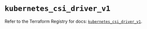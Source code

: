 # `kubernetes_csi_driver_v1`

Refer to the Terraform Registry for docs: [`kubernetes_csi_driver_v1`](https://registry.terraform.io/providers/hashicorp/kubernetes/2.31.0/docs/resources/csi_driver_v1).
